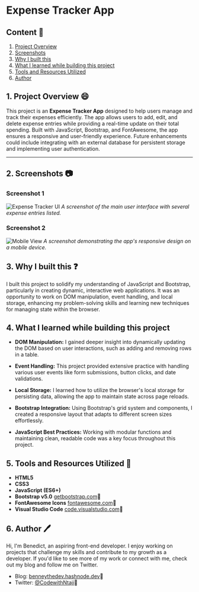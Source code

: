 # Expense Tracker App

## Content :link:

1. [Project Overview](#1-project-overview-😄)
2. [Screenshots](#2-screenshots-📷)
3. [Why I built this](#3-why-i-built-this-❓)
4. [What I learned while building this project](#4-what-i-learned-while-building-this-project)
5. [Tools and Resources Utilized](#5-tools-and-resources-utilized-🔧)
6. [Author](#6-author-🖊️)

## 1. Project Overview 😄

This project is an **Expense Tracker App** designed to help users manage and track their expenses efficiently. The app allows users to add, edit, and delete expense entries while providing a real-time update on their total spending. Built with JavaScript, Bootstrap, and FontAwesome, the app ensures a responsive and user-friendly experience. Future enhancements could include integrating with an external database for persistent storage and implementing user authentication.

***

## 2. Screenshots 📷

### Screenshot 1
![Expense Tracker UI](/imgs/expense-tracker-ui.png)
*A screenshot of the main user interface with several expense entries listed.*

### Screenshot 2
![Mobile View](/imgs/expense-tracker-mobile.png)
*A screenshot demonstrating the app's responsive design on a mobile device.*

## 3. Why I built this ❓

I built this project to solidify my understanding of JavaScript and Bootstrap, particularly in creating dynamic, interactive web applications. It was an opportunity to work on DOM manipulation, event handling, and local storage, enhancing my problem-solving skills and learning new techniques for managing state within the browser.

## 4. What I learned while building this project

- **DOM Manipulation:** I gained deeper insight into dynamically updating the DOM based on user interactions, such as adding and removing rows in a table.

- **Event Handling:** This project provided extensive practice with handling various user events like form submissions, button clicks, and date validations.

- **Local Storage:** I learned how to utilize the browser's local storage for persisting data, allowing the app to maintain state across page reloads.

- **Bootstrap Integration:** Using Bootstrap's grid system and components, I created a responsive layout that adapts to different screen sizes effortlessly.

- **JavaScript Best Practices:** Working with modular functions and maintaining clean, readable code was a key focus throughout this project.

## 5. Tools and Resources Utilized 🔧

- **HTML5**
- **CSS3**
- **JavaScript (ES6+)**
- **Bootstrap v5.0** [getbootstrap.com](https://getbootstrap.com/docs/5.0/getting-started/introduction/):link:
- **FontAwesome Icons** [fontawesome.com](https://fontawesome.com/):link:
- **Visual Studio Code** [code.visualstudio.com](https://code.visualstudio.com/):link:

## 6. Author 🖊️

Hi, I'm Benedict, an aspiring front-end developer. I enjoy working on projects that challenge my skills and contribute to my growth as a developer. If you'd like to see more of my work or connect with me, check out my blog and follow me on Twitter.

- Blog: [benneythedev.hashnode.dev](https://benneythedev.hashnode.dev/):link:
- Twitter: [@CodewithNtaji](https://www.twitter.com/CodewithNtaji):link:
